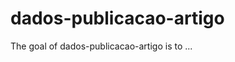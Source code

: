 
# dados-publicacao-artigo

<!-- badges: start -->
<!-- badges: end -->

The goal of dados-publicacao-artigo is to ...

